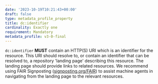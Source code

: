 ```yaml
---
date: '2023-10-19T10:21:43+00:00'
draft: false
type: metadata_profile_property
title: dc:identifier
cardinality: Exactly one
requirement: Mandatory
metadata_profile: v3-0-final
---
```

`dc:identifier` **MUST** contain an HTTP(S) URI which is an identifier for the resource. This URI should resolve to, or contain an identifier that can be resolved to, a repository 'landing page' describing this resource. The landing page should provide links to related resources. We recommend using FAIR Signposting ([signposting.org/FAIR](http://signposting.org/FAIR)) to assist machine agents in navigating from the landing page to the relevant resources. 

<!-- @g3om4c - Starting modifying this and then paused. Our intention is that the value of dc:identifier should explicitly *not* be a PID and instead a repository URL to the landing page. However, I paused because some repositories will also present these as URIs too. We should therefore accommodate both, providing neiter is a PID...? -->